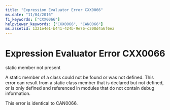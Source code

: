 ```yaml
---
title: "Expression Evaluator Error CXX0066"
ms.date: "11/04/2016"
f1_keywords: ["CXX0066"]
helpviewer_keywords: ["CXX0066", "CAN0066"]
ms.assetid: 1321e4e1-b441-424b-9e76-c208d4a6f6ea
---
```

# Expression Evaluator Error CXX0066

static member not present

A static member of a class could not be found or was not defined. This error can result from a static class member that is declared but not defined, or is only defined and referenced in modules that do not contain debug information.

This error is identical to CAN0066.
